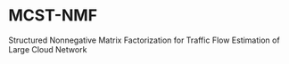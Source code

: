 # MCST-NMF
Structured Nonnegative Matrix Factorization for Traffic Flow Estimation of Large Cloud Network
